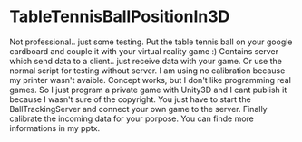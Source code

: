 # TableTennisBallPositionIn3D
Not professional.. just some testing.
Put the table tennis ball on your google cardboard and couple it with your virtual reality game :) 
Contains server which send data to a client.. just receive data with your game.
Or use the normal script for testing without server.
I am using no calibration because my printer wasn't avaible.
Concept works, but I don't like programming real games. So I just program a private game with Unity3D and I cant publish it because I wasn't sure of the copyright.
You just have to start the BallTrackingServer and connect your own game to the server.
Finally calibrate the incoming data for your porpose.
You can finde more informations in my pptx.